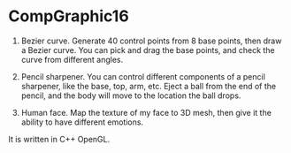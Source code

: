 # CompGraphic16
1. Bezier curve. Generate 40 control points from 8 base points, then draw a Bezier curve. You can pick and drag the base points, and check the curve from different angles.

2. Pencil sharpener. You can control different components of a pencil sharpener, like the base, top, arm, etc. Eject a ball from the end of the pencil, and the body will move to the location the ball drops.

3. Human face. Map the texture of my face to 3D mesh, then give it the ability to have different emotions.

It is written in C++ OpenGL.
